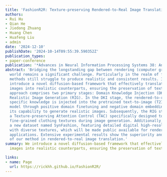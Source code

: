 ```yaml
---
title: 'FashionR2R: Texture-preserving Rendered-to-Real Image Translation with Diffusion Models'
authors:
- Rui Hu
- Qian He
- Jiedong Zhuang
- Huang Chen
- Huafeng Liu
- admin
date: '2024-12-10'
publishDate: '2024-10-14T09:55:39.590352Z'
publication_types:
- paper-conference
publication: '*Advances in Neural Information Processing Systems 38: Annual Conference on Neural Information Processing Systems (NeurIPS)*'
abstract: 'Bridging the longstanding gap between rendering (computer graphics) and the real
  world remains a significant challenge. Particularly in the realm of fashion, existing
  methods still struggle to produce realistic and consistent results. In this paper, we
  introduce a novel diffusion-based framework that effectively translates rendered
  images into realistic counterparts, ensuring the preservation of texture details. Our
  approach comprises two primary stages: Domain Knowledge Injection (DKI) and
  Realistic Image Generation (RIG). In the DKI stage, the rendered-to-real domain
  specific knowledge is injected into the pretrained text-to-image (T2I) diffusion
  model through positive domain finetuning and negative domain embedding, enhancing
  its capability to generate realistic images. Subsequently, the RIG stage employs
  a Texture-preserving Attention Control (TAC) specifically designed to maintain
  fine-grained clothing textures during image generation. Additionally, we introduce
  a new dataset named SynFashion, featuring detailed digital high-resolution clothing
  with diverse textures, which will be made public available for rendered fashion
  applications. Extensive experimental results show the superiority and effectiveness
  of our method in rendered-to-real image translation.'
summary: We introduce a novel diffusion-based framework that effectively translates rendered
  images into realistic counterparts, ensuring the preservation of texture details.

links:
- name: Page
  url: https://rickhh.github.io/FashionR2R/ 
---
```

